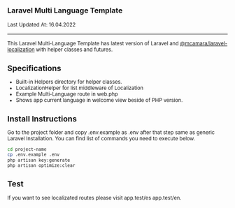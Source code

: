 <div align="left">
    <h3>Laravel Multi Language Template</h3>
	<sup>Last Updated At: 16.04.2022</sup>
    <hr/>
    <div>
        <small>This Laravel Multi-Language Template has latest version of Laravel and <a href="https://github.com/mcamara/laravel-localization">@mcamara/laravel-localization</a> with helper classes and futures.
    </div>
</div>

## Specifications
- Built-in Helpers directory for helper classes.
- LocalizationHelper for list middleware of Localization
- Example Multi-Language route in web.php
- Shows app current language in welcome view beside of PHP version.

## Install Instructions
Go to the project folder and copy .env.example as .env after that step same as generic Laravel Installation. You can find list of commands you need to execute below.

```bash
cd project-name
cp .env.example .env
php artisan key:generate
php artisan optimize:clear
```

## Test
If you want to see localizated routes please visit app.test/es app.test/en.
